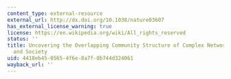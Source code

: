 ```yaml
---
content_type: external-resource
external_url: http://dx.doi.org/10.1038/nature03607
has_external_license_warning: true
license: https://en.wikipedia.org/wiki/All_rights_reserved
status: ''
title: Uncovering the Overlapping Community Structure of Complex Networks in Nature
  and Society
uid: 4418eb45-0565-4f6e-8a7f-0b744d324061
wayback_url: ''
---
```

